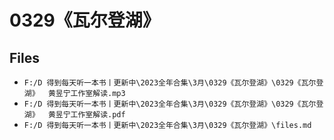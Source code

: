 # 0329《瓦尔登湖》

## Files

- `F:/D 得到每天听一本书丨更新中\2023全年合集\3月\0329《瓦尔登湖》\0329《瓦尔登湖》  黄昱宁工作室解读.mp3`
- `F:/D 得到每天听一本书丨更新中\2023全年合集\3月\0329《瓦尔登湖》\0329《瓦尔登湖》  黄昱宁工作室解读.pdf`
- `F:/D 得到每天听一本书丨更新中\2023全年合集\3月\0329《瓦尔登湖》\files.md`
